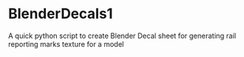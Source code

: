 # BlenderDecals1
A quick python script to create Blender Decal sheet for generating rail reporting marks texture for a model

